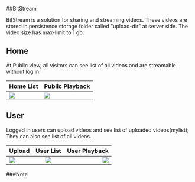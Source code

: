 ##BitStream

BitStream is a solution for sharing and streaming videos. These videos are stored in persistence storage folder called "upload-dir" at server side.
The video size has max-limit to 1 gb.

## Home

At Public view, all visitors can see list of all videos and are streamable without log in.


| Home List  | Public Playback |
| ------------- | ------------- |
| <img src="https://i.ibb.co/2M5Kxty/Home-ALL-List.png" />  | <img src="https://i.ibb.co/Nj7Yyhr/Public-Playback.png"/>  |



## User

Logged in users can upload videos and see list of uploaded videos(mylist);
They can also see list of all videos.

| Upload | User List | User Playback |
| :---         |     :---:      |          ---: |
| <img src="https://i.ibb.co/RBmWT5f/Upload-1.png" />   | <img src="https://i.ibb.co/DMgTBPj/UserList.png"/>   | <img src="https://i.ibb.co/dKcz24X/User-Playback.png"/>   |







###Note


